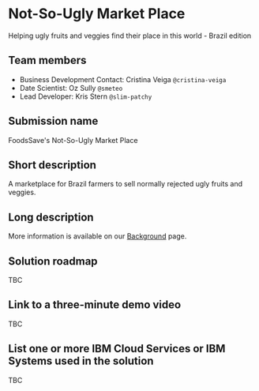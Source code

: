 # Not-So-Ugly Market Place
Helping ugly fruits and veggies find their place in this world - Brazil edition

## Team members
* Business Development Contact: Cristina Veiga `@cristina-veiga`
* Date Scientist: Oz Sully `@smeteo`
* Lead Developer: Kris Stern `@slim-patchy`

## Submission name
FoodsSave's Not-So-Ugly Market Place

## Short description
A marketplace for Brazil farmers to sell normally rejected ugly fruits and veggies.

## Long description
More information is available on our [Background](https://github.com/FoodsSave/NotSoUglyMarketPlace/blob/2ca03d44355ca23d942b18d68bc30fec3975fe85/BACKGROUND.md) page.

## Solution roadmap
TBC

## Link to a three-minute demo video
TBC

## List one or more IBM Cloud Services or IBM Systems used in the solution
TBC
